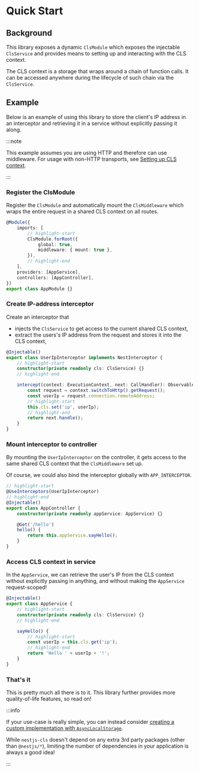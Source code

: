 # Quick Start

## Background

This library exposes a dynamic `ClsModule` which exposes the injectable `ClsService` and provides means to setting up and interacting with the CLS context.

The CLS context is a storage that wraps around a chain of function calls. It can be accessed anywhere during the lifecycle of such chain via the `ClsService`.

## Example

Below is an example of using this library to store the client's IP address in an interceptor and retrieving it in a service without explicitly passing it along.

:::note

This example assumes you are using HTTP and therefore can use middleware. For usage with non-HTTP transports, see [Setting up CLS context](../02_setting-up-cls-context/index.md).

:::

### Register the ClsModule

Register the `ClsModule` and automatically mount the `ClsMiddleware` which wraps the entire request in a shared CLS context on all routes.

```ts title="app.module.ts"
@Module({
    imports: [
        // highlight-start
        ClsModule.forRoot({
            global: true,
            middleware: { mount: true },
        }),
        // highlight-end
    ],
    providers: [AppService],
    controllers: [AppController],
})
export class AppModule {}
```

### Create IP-address interceptor

Create an interceptor that

- injects the `ClsService` to get access to the current shared CLS context,
- extract the users's IP address from the request and stores it into the CLS context,

```ts title="user-ip.interceptor.ts"
@Injectable()
export class UserIpInterceptor implements NestInterceptor {
    // highlight-start
    constructor(private readonly cls: ClsService) {}
    // highlight-end

    intercept(context: ExecutionContext, next: CallHandler): Observable<any> {
        const request = context.switchToHttp().getRequest();
        const userIp = request.connection.remoteAddress;
        // highlight-start
        this.cls.set('ip', userIp);
        // highlight-end
        return next.handle();
    }
}
```

### Mount interceptor to controller

By mounting the `UserIpInterceptor` on the controller, it gets access to the same shared CLS context that the `ClsMiddleware` set up.

Of course, we could also bind the interceptor globally with `APP_INTERCEPTOR`.

```ts title="app.controller.ts"
// highlight-start
@UseInterceptors(UserIpInterceptor)
// highlight-end
@Injectable()
export class AppController {
    constructor(private readonly appService: AppService) {}

    @Get('/hello')
    hello() {
        return this.appService.sayHello();
    }
}
```

### Access CLS context in service

In the `AppService`, we can retrieve the user's IP from the CLS context without explicitly passing in anything, and without making the `AppService` request-scoped!

```ts title="app.service.ts"
@Injectable()
export class AppService {
    // highlight-start
    constructor(private readonly cls: ClsService) {}
    // highlight-end

    sayHello() {
        // highlight-start
        const userIp = this.cls.get('ip');
        // highlight-end
        return 'Hello ' + userIp + '!';
    }
}
```

### That's it

This is pretty much all there is to it. This library further provides more quality-of-life features, so read on!

:::info

If your use-case is really simple, you can instead consider [creating a custom implementation with `AsyncLocalStorage`](https://docs.nestjs.com/recipes/async-local-storage#custom-implementation).

While `nestjs-cls` doesn't depend on any extra 3rd party packages (other than `@nestjs/*`), limiting the number of dependencies in your application is always a good idea!

:::
